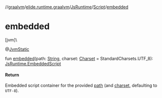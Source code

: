 //[graalvm](../../../../index.md)/[elide.runtime.graalvm](../../index.md)/[JsRuntime](../index.md)/[Script](index.md)/[embedded](embedded.md)

# embedded

[jvm]\

@[JvmStatic](https://kotlinlang.org/api/latest/jvm/stdlib/kotlin.jvm/-jvm-static/index.html)

fun [embedded](embedded.md)(path: [String](https://kotlinlang.org/api/latest/jvm/stdlib/kotlin/-string/index.html), charset: [Charset](https://docs.oracle.com/javase/8/docs/api/java/nio/charset/Charset.html) = StandardCharsets.UTF_8): [JsRuntime.EmbeddedScript](../-embedded-script/index.md)

#### Return

Embedded script container for the provided [path](embedded.md) (and [charset](embedded.md), defaulting to `UTF-8`).
